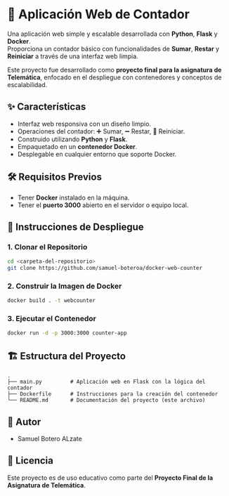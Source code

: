 	
# 🧮 Aplicación Web de Contador

Una aplicación web simple y escalable desarrollada con **Python**, **Flask** y **Docker**.  
Proporciona un contador básico con funcionalidades de **Sumar**, **Restar** y **Reiniciar** a través de una interfaz web limpia.

Este proyecto fue desarrollado como **proyecto final para la asignatura de Telemática**, enfocado en el despliegue con contenedores y conceptos de escalabilidad.

## ✨ Características

- Interfaz web responsiva con un diseño limpio.
- Operaciones del contador: ➕ Sumar, ➖ Restar, 🔄 Reiniciar.
- Construido utilizando **Python** y **Flask**.
- Empaquetado en un **contenedor Docker**.
- Desplegable en cualquier entorno que soporte Docker.

## 🛠️ Requisitos Previos

- Tener **Docker** instalado en la máquina.
- Tener el **puerto 3000** abierto en el servidor o equipo local.

## 🚀 Instrucciones de Despliegue

### 1. Clonar el Repositorio
```bash
cd <carpeta-del-repositorio>
git clone https://github.com/samuel-boteroa/docker-web-counter
```

### 2. Construir la Imagen de Docker
```bash
docker build . -t webcounter 
```

### 3. Ejecutar el Contenedor
```bash
docker run -d -p 3000:3000 counter-app
```


## 🏗️ Estructura del Proyecto

```
.
├── main.py         # Aplicación web en Flask con la lógica del contador
├── Dockerfile      # Instrucciones para la creación del contenedor
└── README.md       # Documentación del proyecto (este archivo)
```

## 👤 Autor

- Samuel Botero ALzate

## 📄 Licencia

Este proyecto es de uso educativo como parte del **Proyecto Final de la Asignatura de Telemática**.

